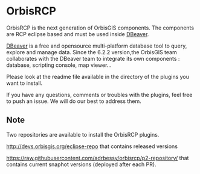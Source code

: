 # OrbisRCP

OrbisRCP is the next generation of OrbisGIS components. The components are RCP eclipse based and must be used inside [DBeaver](https://dbeaver.io/).

[DBeaver](https://dbeaver.io/) is a free and opensource multi-platform database tool to query, explore and manage data. Since the 6.2.2 version,the OrbisGIS team collaborates with the DBeaver team to integrate its own components : database, scripting console, map viewer...

Please look at the readme file available in the directory of the plugins you want to install.

If you have any questions, comments or troubles with the plugins, feel free to push an issue. We will do our best to address them.


## Note

Two repositories are available to install the OrbisRCP plugins.

http://devs.orbisgis.org/eclipse-repo  that contains released versions

https://raw.githubusercontent.com/adrbessy/orbisrcp/p2-repository/ that contains current snaphot versions (deployed after each PR).

